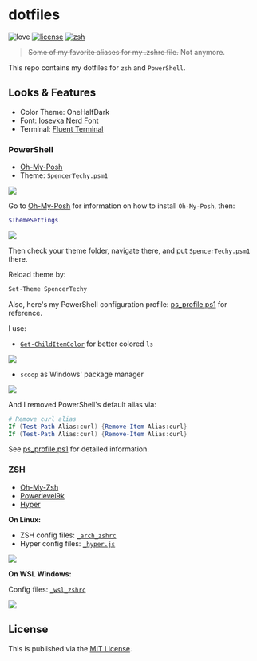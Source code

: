 <!-- ![img](https://i.loli.net/2018/05/31/5b0ff51dc2bf9.png) -->

# dotfiles

![love](https://img.shields.io/badge/Made%20with-LOVE-ff69b4.svg)
[![license](https://img.shields.io/badge/license-MIT-blue.svg)](https://opensource.org/licenses/MIT)
[![zsh](https://img.shields.io/badge/configured%20for-zsh-brightgreen.svg)](https://github.com/robbyrussell/oh-my-zsh)

> ~~Some of my favorite aliases for my .zshrc file.~~ Not anymore.

This repo contains my dotfiles for `zsh` and `PowerShell`.

## Looks & Features

- Color Theme: OneHalfDark
- Font: [Iosevka Nerd Font](https://github.com/ryanoasis/nerd-fonts)
- Terminal: [Fluent Terminal](https://github.com/felixse/FluentTerminal)

### PowerShell

- [Oh-My-Posh](https://github.com/JanDeDobbeleer/oh-my-posh)
- Theme: `SpencerTechy.psm1`

![](https://i.loli.net/2019/01/02/5c2c80ca73fc9.png)

Go to [Oh-My-Posh](https://github.com/JanDeDobbeleer/oh-my-posh) for information on how to install `Oh-My-Posh`, then:

```PowerShell
$ThemeSettings
```

![](https://i.loli.net/2019/01/02/5c2c80fa88375.png)

Then check your theme folder, navigate there, and put `SpencerTechy.psm1` there.

Reload theme by:

```PowerShell
Set-Theme SpencerTechy
```

Also, here's my PowerShell configuration profile: [ps_profile.ps1](https://github.com/spencerwooo/dotfiles/blob/master/ps_profile.ps1) for reference.

I use:

- [`Get-ChildItemColor`](https://github.com/joonro/Get-ChildItemColor) for better colored `ls`

![](https://i.loli.net/2019/01/02/5c2c815f3633c.png)

- `scoop` as Windows' package manager

![](https://i.loli.net/2019/01/02/5c2c81f55bede.png)

And I removed PowerShell's default alias via:

```powershell
# Remove curl alias
If (Test-Path Alias:curl) {Remove-Item Alias:curl}
If (Test-Path Alias:curl) {Remove-Item Alias:curl}
```

See [ps_profile.ps1](https://github.com/spencerwooo/dotfiles/blob/master/ps_profile.ps1) for detailed information.

### ZSH

- [Oh-My-Zsh](https://ohmyz.sh/)
- [Powerlevel9k](https://github.com/bhilburn/powerlevel9k)
- [Hyper](https://hyper.is)

**On Linux:**

- ZSH config files: [`_arch_zshrc`](https://github.com/spencerwooo/dotfiles/blob/master/_arch_zshrc)
- Hyper config files: [`_hyper.js`](https://github.com/spencerwooo/dotfiles/blob/master/_hyper.js)

![](https://i.loli.net/2018/12/31/5c29a4c819cab.png)

**On WSL Windows:**

Config files: [`_wsl_zshrc`](https://github.com/spencerwooo/dotfiles/blob/master/_wsl_zshrc)

![](https://i.loli.net/2019/01/02/5c2c7e6e0e165.png)

## License

This is published via the [MIT License](https://github.com/spencerwoo98/awesome-alias/blob/master/LICENSE).
